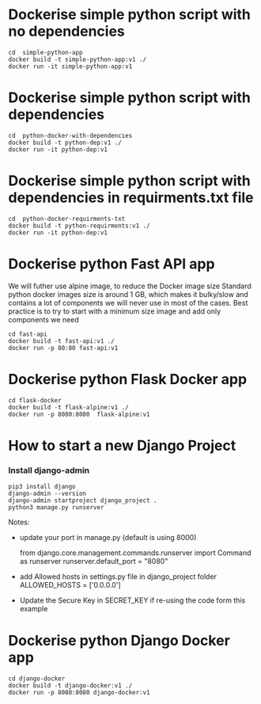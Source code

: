 # 

# Dockerise simple python script with no dependencies 
    cd  simple-python-app 
    docker build -t simple-python-app:v1 ./
    docker run -it simple-python-app:v1

# Dockerise simple python script with  dependencies 
    cd  python-docker-with-dependencies
    docker build -t python-dep:v1 ./
    docker run -it python-dep:v1


# Dockerise simple python script with dependencies in requirments.txt file

    cd  python-docker-requirments-txt
    docker build -t python-requirments:v1 ./
    docker run -it python-dep:v1



# Dockerise python Fast API app

We will futher use alpine image, to reduce the Docker image size
Standard python docker images size is around 1 GB, which makes it bulky/slow and contains a lot of components we will never use in most of the cases.
Best practice is to try to start with a minimum size image and add only components we need

    cd fast-api
    docker build -t fast-api:v1 ./
    docker run -p 80:80 fast-api:v1

# Dockerise python Flask Docker app

    cd flask-docker
    docker build -t flask-alpine:v1 ./
    docker run -p 8080:8080  flask-alpine:v1



# How to start a new Django Project
### Install django-admin 
    pip3 install django
    django-admin --version
    django-admin startproject django_project .
    python3 manage.py runserver

Notes: 

- update your port in manage.py (default is using 8000)

    from django.core.management.commands.runserver import Command as runserver
    runserver.default_port = "8080"
    
- add Allowed hosts in settings.py file  in django_project folder
    ALLOWED_HOSTS = ['0.0.0.0']

- Update the Secure Key in  SECRET_KEY if re-using the code form this example

# Dockerise python Django Docker app

    cd django-docker
    docker build -t django-docker:v1 ./
    docker run -p 8080:8080 django-docker:v1
 